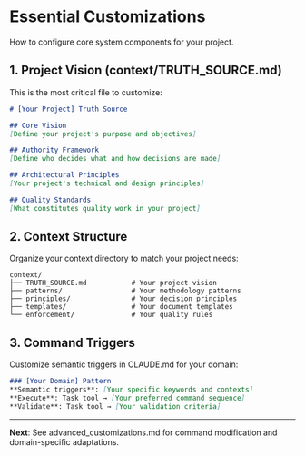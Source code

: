 # Essential Customizations

How to configure core system components for your project.

## 1. Project Vision (context/TRUTH_SOURCE.md)
This is the most critical file to customize:

```markdown
# [Your Project] Truth Source

## Core Vision
[Define your project's purpose and objectives]

## Authority Framework  
[Define who decides what and how decisions are made]

## Architectural Principles
[Your project's technical and design principles]

## Quality Standards
[What constitutes quality work in your project]
```

## 2. Context Structure
Organize your context directory to match your project needs:

```
context/
├── TRUTH_SOURCE.md           # Your project vision
├── patterns/                 # Your methodology patterns
├── principles/               # Your decision principles  
├── templates/                # Your document templates
└── enforcement/              # Your quality rules
```

## 3. Command Triggers
Customize semantic triggers in CLAUDE.md for your domain:

```markdown
### [Your Domain] Pattern
**Semantic triggers**: [Your specific keywords and contexts]
**Execute**: Task tool → [Your preferred command sequence]
**Validate**: Task tool → [Your validation criteria]
```

---

**Next**: See advanced_customizations.md for command modification and domain-specific adaptations.